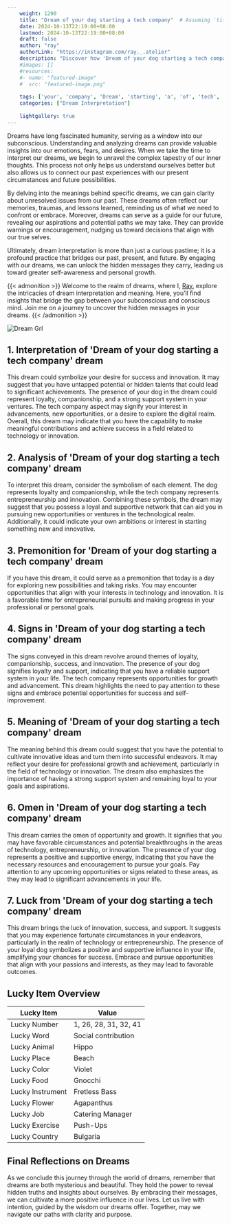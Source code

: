 ```yaml
---
    weight: 1290
    title: "Dream of your dog starting a tech company"  # Assuming 'title' column exists
    date: 2024-10-13T22:19:00+08:00
    lastmod: 2024-10-13T22:19:00+08:00
    draft: false
    author: "ray"
    authorLink: "https://instagram.com/ray._.atelier"
    description: "Discover how 'Dream of your dog starting a tech company' can interpret your future and uncover its significant meanings in your life."
    #images: []
    #resources:
    #- name: "featured-image"
    #  src: "featured-image.png"
    
    tags: ['your', 'company', 'Dream', 'starting', 'a', 'of', 'tech', 'dog']
    categories: ["Dream Interpretation"]
    
    lightgallery: true
---
```

    
Dreams have long fascinated humanity, serving as a window into our subconscious. Understanding and analyzing dreams can provide valuable insights into our emotions, fears, and desires. When we take the time to interpret our dreams, we begin to unravel the complex tapestry of our inner thoughts. This process not only helps us understand ourselves better but also allows us to connect our past experiences with our present circumstances and future possibilities.

By delving into the meanings behind specific dreams, we can gain clarity about unresolved issues from our past. These dreams often reflect our memories, traumas, and lessons learned, reminding us of what we need to confront or embrace. Moreover, dreams can serve as a guide for our future, revealing our aspirations and potential paths we may take. They can provide warnings or encouragement, nudging us toward decisions that align with our true selves.

Ultimately, dream interpretation is more than just a curious pastime; it is a profound practice that bridges our past, present, and future. By engaging with our dreams, we can unlock the hidden messages they carry, leading us toward greater self-awareness and personal growth.

{{< admonition >}}
Welcome to the realm of dreams, where I, [Ray](https://instagram.com/ray._.atelier), explore the intricacies of dream interpretation and meaning. Here, you’ll find insights that bridge the gap between your subconscious and conscious mind. Join me on a journey to uncover the hidden messages in your dreams.
{{< /admonition >}}

![Dream Grl](https://cdn.pixabay.com/photo/2017/11/02/03/35/gothic-2910057_1280.jpg "Dream Grl")

## 1. Interpretation of 'Dream of your dog starting a tech company' dream
 This dream could symbolize your desire for success and innovation. It may suggest that you have untapped potential or hidden talents that could lead to significant achievements. The presence of your dog in the dream could represent loyalty, companionship, and a strong support system in your ventures. The tech company aspect may signify your interest in advancements, new opportunities, or a desire to explore the digital realm. Overall, this dream may indicate that you have the capability to make meaningful contributions and achieve success in a field related to technology or innovation.

## 2. Analysis of 'Dream of your dog starting a tech company' dream
 To interpret this dream, consider the symbolism of each element. The dog represents loyalty and companionship, while the tech company represents entrepreneurship and innovation. Combining these symbols, the dream may suggest that you possess a loyal and supportive network that can aid you in pursuing new opportunities or ventures in the technological realm. Additionally, it could indicate your own ambitions or interest in starting something new and innovative.

## 3. Premonition for 'Dream of your dog starting a tech company' dream
 If you have this dream, it could serve as a premonition that today is a day for exploring new possibilities and taking risks. You may encounter opportunities that align with your interests in technology and innovation. It is a favorable time for entrepreneurial pursuits and making progress in your professional or personal goals.

## 4. Signs in 'Dream of your dog starting a tech company' dream
 The signs conveyed in this dream revolve around themes of loyalty, companionship, success, and innovation. The presence of your dog signifies loyalty and support, indicating that you have a reliable support system in your life. The tech company represents opportunities for growth and advancement. This dream highlights the need to pay attention to these signs and embrace potential opportunities for success and self-improvement.

## 5. Meaning of 'Dream of your dog starting a tech company' dream
 The meaning behind this dream could suggest that you have the potential to cultivate innovative ideas and turn them into successful endeavors. It may reflect your desire for professional growth and achievement, particularly in the field of technology or innovation. The dream also emphasizes the importance of having a strong support system and remaining loyal to your goals and aspirations.

## 6. Omen in 'Dream of your dog starting a tech company' dream
 This dream carries the omen of opportunity and growth. It signifies that you may have favorable circumstances and potential breakthroughs in the areas of technology, entrepreneurship, or innovation. The presence of your dog represents a positive and supportive energy, indicating that you have the necessary resources and encouragement to pursue your goals. Pay attention to any upcoming opportunities or signs related to these areas, as they may lead to significant advancements in your life.

## 7. Luck from 'Dream of your dog starting a tech company' dream
 This dream brings the luck of innovation, success, and support. It suggests that you may experience fortunate circumstances in your endeavors, particularly in the realm of technology or entrepreneurship. The presence of your loyal dog symbolizes a positive and supportive influence in your life, amplifying your chances for success. Embrace and pursue opportunities that align with your passions and interests, as they may lead to favorable outcomes.

## Lucky Item Overview
| Lucky Item          | Value              |
|---------------|--------------------|
| Lucky Number        | 1, 26, 28, 31, 32, 41  |
| Lucky Word          | Social contribution |
| Lucky Animal        | Hippo |
| Lucky Place         | Beach     |
| Lucky Color         | Violet     |
| Lucky Food          | Gnocchi      |
| Lucky Instrument    | Fretless Bass |
| Lucky Flower        | Agapanthus    |
| Lucky Job           | Catering Manager       |
| Lucky Exercise      | Push-Ups  |
| Lucky Country       | Bulgaria    |


##  Final Reflections on Dreams

As we conclude this journey through the world of dreams, remember that dreams are both mysterious and beautiful. They hold the power to reveal hidden truths and insights about ourselves. By embracing their messages, we can cultivate a more positive influence in our lives. Let us live with intention, guided by the wisdom our dreams offer. Together, may we navigate our paths with clarity and purpose.

